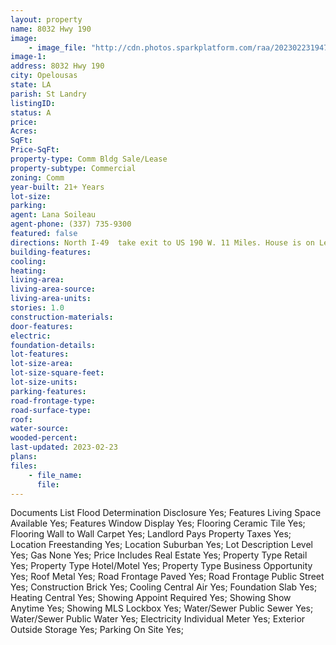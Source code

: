 ```yaml
---
layout: property
name: 8032 Hwy 190 
image:
    - image_file: "http://cdn.photos.sparkplatform.com/raa/20230223194706989426000000.jpg"
image-1:
address: 8032 Hwy 190 
city: Opelousas
state: LA
parish: St Landry
listingID: 
status: A
price: 
Acres: 
SqFt: 
Price-SqFt: 
property-type: Comm Bldg Sale/Lease
property-subtype: Commercial
zoning: Comm
year-built: 21+ Years
lot-size: 
parking: 
agent: Lana Soileau
agent-phone: (337) 735-9300
featured: false
directions: North I-49  take exit to US 190 W. 11 Miles. House is on Left sign on property.
building-features: 
cooling: 
heating: 
living-area: 
living-area-source: 
living-area-units: 
stories: 1.0
construction-materials: 
door-features: 
electric: 
foundation-details: 
lot-features: 
lot-size-area: 
lot-size-square-feet: 
lot-size-units: 
parking-features: 
road-frontage-type: 
road-surface-type: 
roof: 
water-source: 
wooded-percent: 
last-updated: 2023-02-23
plans: 
files:
    - file_name:
      file:
---
```

Documents List	Flood Determination Disclosure	Yes;
Features	Living Space Available	Yes;
Features	Window Display	Yes;
Flooring	Ceramic Tile	Yes;
Flooring	Wall to Wall Carpet	Yes;
Landlord Pays	Property Taxes	Yes;
Location	Freestanding	Yes;
Location	Suburban	Yes;
Lot Description	Level	Yes;
Gas	None	Yes;
Price Includes	Real Estate	Yes;
Property Type	Retail	Yes;
Property Type	Hotel/Motel	Yes;
Property Type	Business Opportunity	Yes;
Roof	Metal	Yes;
Road Frontage	Paved	Yes;
Road Frontage	Public Street	Yes;
Construction	Brick	Yes;
Cooling	Central Air	Yes;
Foundation	Slab	Yes;
Heating	Central	Yes;
Showing	Appoint Required	Yes;
Showing	Show Anytime	Yes;
Showing	MLS Lockbox	Yes;
Water/Sewer	Public Sewer	Yes;
Water/Sewer	Public Water	Yes;
Electricity	Individual Meter	Yes;
Exterior	Outside Storage	Yes;
Parking	On Site	Yes;

